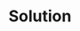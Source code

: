---
layout: list
title: Solution
slug: solution
menu: true
order: 4
description: >
  Errors
  
sitemap: false
---